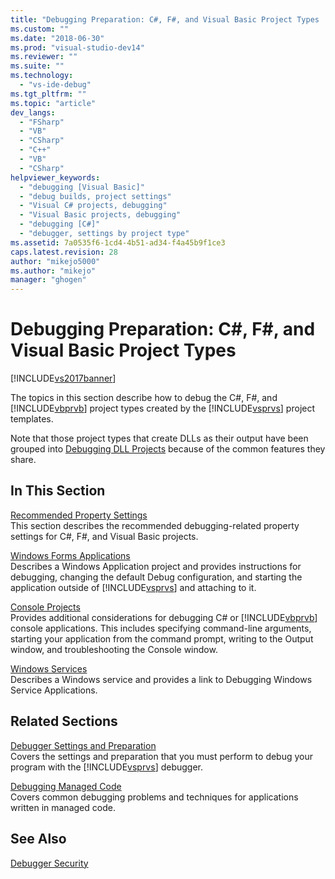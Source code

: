 ```yaml
---
title: "Debugging Preparation: C#, F#, and Visual Basic Project Types | Microsoft Docs"
ms.custom: ""
ms.date: "2018-06-30"
ms.prod: "visual-studio-dev14"
ms.reviewer: ""
ms.suite: ""
ms.technology: 
  - "vs-ide-debug"
ms.tgt_pltfrm: ""
ms.topic: "article"
dev_langs: 
  - "FSharp"
  - "VB"
  - "CSharp"
  - "C++"
  - "VB"
  - "CSharp"
helpviewer_keywords: 
  - "debugging [Visual Basic]"
  - "debug builds, project settings"
  - "Visual C# projects, debugging"
  - "Visual Basic projects, debugging"
  - "debugging [C#]"
  - "debugger, settings by project type"
ms.assetid: 7a0535f6-1cd4-4b51-ad34-f4a45b9f1ce3
caps.latest.revision: 28
author: "mikejo5000"
ms.author: "mikejo"
manager: "ghogen"
---
```

# Debugging Preparation: C#, F#, and Visual Basic Project Types
[!INCLUDE[vs2017banner](../includes/vs2017banner.md)]

The topics in this section describe how to debug the C#, F#, and [!INCLUDE[vbprvb](../includes/vbprvb-md.md)] project types created by the [!INCLUDE[vsprvs](../includes/vsprvs-md.md)] project templates.  
  
 Note that those project types that create DLLs as their output have been grouped into [Debugging DLL Projects](../debugger/debugging-dll-projects.md) because of the common features they share.  
  
## In This Section  
 [Recommended Property Settings](../debugger/managed-debugging-recommended-property-settings.md)  
 This section describes the recommended debugging-related property settings for C#, F#, and Visual Basic projects.  
  
 [Windows Forms Applications](../debugger/debugging-preparation-windows-forms-applications.md)  
 Describes a Windows Application project and provides instructions for debugging, changing the default Debug configuration, and starting the application outside of [!INCLUDE[vsprvs](../includes/vsprvs-md.md)] and attaching to it.  
  
 [Console Projects](../debugger/debugging-preparation-console-projects.md)  
 Provides additional considerations for debugging C# or [!INCLUDE[vbprvb](../includes/vbprvb-md.md)] console applications. This includes specifying command-line arguments, starting your application from the command prompt, writing to the Output window, and troubleshooting the Console window.  
  
 [Windows Services](../debugger/debugging-preparation-windows-services.md)  
 Describes a Windows service and provides a link to Debugging Windows Service Applications.  
  
## Related Sections  
 [Debugger Settings and Preparation](../debugger/debugger-settings-and-preparation.md)  
 Covers the settings and preparation that you must perform to debug your program with the [!INCLUDE[vsprvs](../includes/vsprvs-md.md)] debugger.  
  
 [Debugging Managed Code](../debugger/debugging-managed-code.md)  
 Covers common debugging problems and techniques for applications written in managed code.  
  
## See Also  
 [Debugger Security](../debugger/debugger-security.md)



